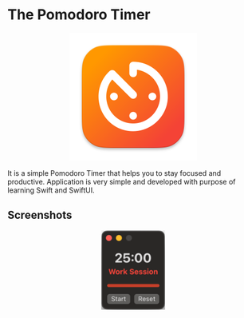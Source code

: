 # The Pomodoro Timer 

<p align="center">
    <img src="/assets/logo.png" width="256" />
</p>

It is a simple Pomodoro Timer that helps you to stay focused and productive.
Application is very simple and developed with purpose of learning Swift and SwiftUI.


## Screenshots

<p align="center">
    <img src="/assets/img.png" width="128" />
</p>


